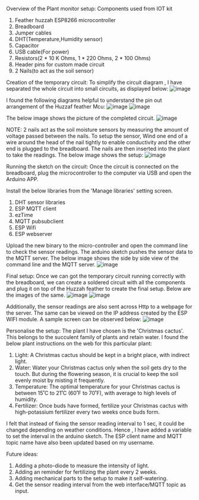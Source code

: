 Overview of the Plant monitor setup:
Components used from IOT kit
1. Feather huzzah ESP8266 microcontroller
2. Breadboard
3. Jumper cables
4. DHT(Temperature,Humidity sensor)
5. Capacitor
6. USB cable(For power)
7. Resistors(2 * 10 K Ohms, 1 * 220 Ohms, 2 * 100 Ohms)
8. Header pins for custom made circuit
9. 2 Nails(to act as the soil sensor)

Creation of the temporary circuit:
To simplify the circuit diagram , I have separated the whole circuit into small circuits, as displayed below:
![image](https://user-images.githubusercontent.com/91799774/139703560-d11bd215-ad9d-43b0-a199-812c96f56a10.png)

I found the following diagrams helpful to understand the pin out arrangement of the Huzzaf feather Mcu:
![image](https://user-images.githubusercontent.com/91799774/140049082-d39b7693-9da2-4d65-8bb1-f506cf930b95.png)
![image](https://user-images.githubusercontent.com/91799774/140049219-26946cb2-e0a8-4664-9d3c-b70f07ed51d6.png)

The below image shows the picture of the completed circuit.
![image](https://user-images.githubusercontent.com/91799774/139704129-c027a4cb-fa80-4c6e-b515-3f085e66f4dd.png)

NOTE: 2 nails act as the soil moisture sensors by measuring the amount of voltage passed between the nails. To setup the sensor, Wind one end of a wire around the head of the nail tightly to enable conductivity and the other end is plugged to the breadboard. The nails are then inserted into the plant to take the readings.
The below image shows the setup: 
![image](https://user-images.githubusercontent.com/91799774/139704235-12630a30-94b5-405c-b80d-cb3ec444b7ae.png)

Running the sketch on the circuit:
Once the circuit is connected on the breadboard, plug the microcontroller to the computer via USB and open the Arduino APP.

Install the below libraries from the 'Manage libraries' setting screen.
1. DHT sensor libraries
2. ESP MQTT client
3. ezTime
4. MQTT pubsubclient
5. ESP Wifi
6. ESP webserver

Upload the new binary to the micro-controller and open the command line to check the sensor readings.
The arduino sketch pushes the sensor data to the MQTT server.
The below image shows the side by side view of the command line and the MQTT server.
![image](https://user-images.githubusercontent.com/91799774/139705567-a8c61036-5113-44c2-9575-daa653b5eea1.png)

Final setup:
Once we can got the temporary circuit running correctly with the breadboard, we can create a soldered circuit with all the components and plug it on top of the Huzzah feather to create the final setup. Below are the images of the same.
![image](https://user-images.githubusercontent.com/91799774/139705861-0cfc3ac4-554c-4fd0-837f-b568718a2fce.png)
![image](https://user-images.githubusercontent.com/91799774/139705962-cee03fee-9bb6-4bf2-8a91-4399ec4efecd.png)

Additionally, the sensor readings are also sent across Http to a webpage for the server. The same can be viewed on the IP address created by the ESP WIFI module. A sample screen can be observed below:
![image](https://user-images.githubusercontent.com/91799774/139909774-18a123d5-f161-4bff-9b9a-1fda3aa53426.png)

Personalise the setup:
The plant I have chosen is the 'Christmas cactus'. This belongs to the succulent family of plants and retain water.
I found the below plant instructions on the web for this particular plant:

1. Light: A Christmas cactus should be kept in a bright place, with indirect light.
2. Water: Water your Christmas cactus only when the soil gets dry to the touch. But during the flowering season, it is crucial to keep the soil evenly moist by misting it frequently.
3. Temperature: The optimal temperature for your Christmas cactus is between 15˚C to 21˚C (60˚F to 70˚F), with average to high levels of humidity.
4. Fertilizer: Once buds have formed, fertilize your Christmas cactus with high-potassium fertilizer every two weeks once buds form.

I felt that instead of fixing the sensor reading interval to 1 sec, it could be changed depending on weather conditions. Hence , I have added a variable to set the interval in the arduino sketch. The ESP client name and MQTT topic name have also been updated based on my username.

Future ideas:
1. Adding a photo-diode to measure the intensity of light.
2. Adding an reminder for fertilizing the plant every 2 weeks.
3. Adding mechanical parts to the setup to make it self-watering.
4. Get the sensor reading interval from the web interface/MQTT topic as input.
